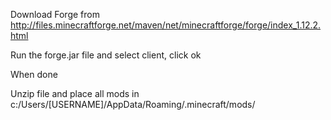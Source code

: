 Download Forge from 
http://files.minecraftforge.net/maven/net/minecraftforge/forge/index_1.12.2.html

Run the forge.jar file and select client, click ok

When done

Unzip file and place all mods in c:/Users/[USERNAME]/AppData/Roaming/.minecraft/mods/
